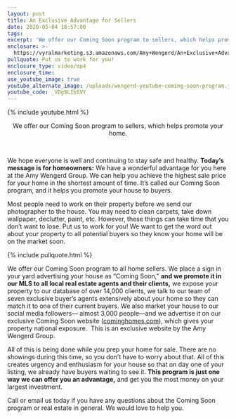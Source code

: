 ```yaml
---
layout: post
title: An Exclusive Advantage for Sellers
date: 2020-05-04 16:57:00
tags:
excerpt: 'We offer our Coming Soon program to sellers, which helps promote your home.'
enclosure: >-
  https://vyralmarketing.s3.amazonaws.com/Amy+Wengerd/An+Exclusive+Advantage+for+Sellers+(1).mp4
pullquote: Put us to work for you!
enclosure_type: video/mp4
enclosure_time:
use_youtube_image: true
youtube_alternate_image: /uploads/wengerd-youtube-coming-soon-program.jpg
youtube_code: _VDg9LIbSVY
---
```


{% include youtube.html %}

<center>We offer our Coming Soon program to sellers, which helps promote your home.</center>

&nbsp;

We hope everyone is well and continuing to stay safe and healthy. **Today’s message is for homeowners:** We have a wonderful advantage for you here at the Amy Wengerd Group. We can help you achieve the highest sale price for your home in the shortest amount of time. It’s called our Coming Soon program, and it helps you promote your house to buyers.

Most people need to work on their property before we send our photographer to the house. You may need to clean carpets, take down wallpaper, declutter, paint, etc. However, these things can take time that you don’t want to lose. Put us to work for you\! We want to get the word out about your property to all potential buyers so they know your home will be on the market soon.

{% include pullquote.html %}

We offer our Coming Soon program to all home sellers. We place a sign in your yard advertising your house as “Coming Soon,” **and we promote it in our MLS to all local real estate agents and their clients,** we expose your property to our database of over 14,000 clients, we talk to our team of seven exclusive buyer’s agents extensively about your home so they can match it to one of their current buyers. We also market your house to our social media followers— almost 3,000 people—and we advertise it on our exclusive Coming Soon website ([cominghomes.com](cominghomes.com)), which gives your property national exposure.&nbsp; This is an exclusive website by the Amy Wengerd Group.&nbsp;

All of this is being done while you prep your home for sale. There are no showings during this time, so you don’t have to worry about that. All of this creates urgency and enthusiasm for your house so that on day one of your listing, we already have buyers waiting to see it. **This program is just one way we can offer you an advantage,** and get you the most money on your largest investment.&nbsp;

Call or email us today if you have any questions about the Coming Soon program or real estate in general. We would love to help you.